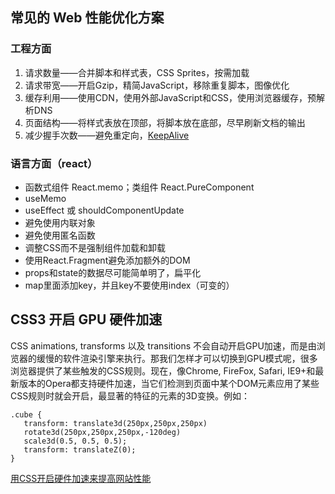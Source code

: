 ## 常见的 Web 性能优化方案

### 工程方面

1. 请求数量——合并脚本和样式表，CSS Sprites，按需加载
2. 请求带宽——开启Gzip，精简JavaScript，移除重复脚本，图像优化
3. 缓存利用——使用CDN，使用外部JavaScript和CSS，使用浏览器缓存，预解析DNS
4. 页面结构——将样式表放在顶部，将脚本放在底部，尽早刷新文档的输出
5. 减少握手次数——避免重定向，[KeepAlive](https://www.cnblogs.com/sunhk/p/5182054.html)

### 语言方面（react）

* 函数式组件 React.memo；类组件 React.PureComponent
* useMemo
* useEffect 或 shouldComponentUpdate
* 避免使用内联对象
* 避免使用匿名函数
* 调整CSS而不是强制组件加载和卸载
* 使用React.Fragment避免添加额外的DOM
* props和state的数据尽可能简单明了，扁平化
* map里面添加key，并且key不要使用index（可变的）

## CSS3 开启 GPU 硬件加速

CSS animations, transforms 以及 transitions 不会自动开启GPU加速，而是由浏览器的缓慢的软件渲染引擎来执行。那我们怎样才可以切换到GPU模式呢，很多浏览器提供了某些触发的CSS规则。现在，像Chrome, FireFox, Safari, IE9+和最新版本的Opera都支持硬件加速，当它们检测到页面中某个DOM元素应用了某些CSS规则时就会开启，最显著的特征的元素的3D变换。例如：

```
.cube {
   transform: translate3d(250px,250px,250px)
   rotate3d(250px,250px,250px,-120deg)
   scale3d(0.5, 0.5, 0.5);
   transform: translateZ(0);
}
```

[用CSS开启硬件加速来提高网站性能](https://www.cnblogs.com/rubylouvre/p/3471490.html)